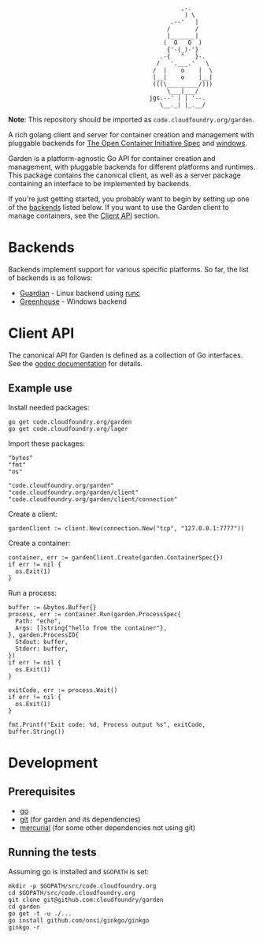 ```
                                                 ,-.
                                                  ) \
                                              .--'   |
                                             /       /
                                             |_______|
                                            (  O   O  )
                                             {'-(_)-'}
                                           .-{   ^   }-.
                                          /   '.___.'   \
                                         /  |    o    |  \
                                         |__|    o    |__|
                                         (((\_________/)))
                                             \___|___/
                                        jgs.--' | | '--.
                                           \__._| |_.__/
```

**Note**: This repository should be imported as `code.cloudfoundry.org/garden`.

A rich golang client and server for container creation and management with pluggable backends for [The Open Container Initiative Spec](https://github.com/cloudfoundry/guardian/) and [windows](https://github.com/cloudfoundry/garden-windows).

Garden is a platform-agnostic Go API for container creation and management, with pluggable backends for different platforms and runtimes.
This package contains the canonical client, as well as a server package containing an interface to be implemented by backends.

If you're just getting started, you probably want to begin by setting up one of the [backends](#backends) listed below.
If you want to use the Garden client to manage containers, see the [Client API](#client-api) section.

# Backends

Backends implement support for various specific platforms.
So far, the list of backends is as follows:

 - [Guardian](https://github.com/cloudfoundry/guardian/) - Linux backend using [runc](https://github.com/opencontainers/runc)
 - [Greenhouse](https://github.com/cloudfoundry/garden-windows) - Windows backend

# Client API

The canonical API for Garden is defined as a collection of Go interfaces.
See the [godoc documentation](http://godoc.org/code.cloudfoundry.org/garden) for details.

## Example use

Install needed packages:

```
go get code.cloudfoundry.org/garden
go get code.cloudfoundry.org/lager
```

Import these packages:
```
"bytes"
"fmt"
"os"

"code.cloudfoundry.org/garden"
"code.cloudfoundry.org/garden/client"
"code.cloudfoundry.org/garden/client/connection"
```

Create a client:
```
gardenClient := client.New(connection.New("tcp", "127.0.0.1:7777"))
```

Create a container:
```
container, err := gardenClient.Create(garden.ContainerSpec{})
if err != nil {
  os.Exit(1)
}
```

Run a process:
```
buffer := &bytes.Buffer{}
process, err := container.Run(garden.ProcessSpec{
  Path: "echo",
  Args: []string{"hello from the container"},
}, garden.ProcessIO{
  Stdout: buffer,
  Stderr: buffer,
})
if err != nil {
  os.Exit(1)
}

exitCode, err := process.Wait()
if err != nil {
  os.Exit(1)
}

fmt.Printf("Exit code: %d, Process output %s", exitCode, buffer.String())
```

# Development

## Prerequisites

* [go](https://golang.org)
* [git](http://git-scm.com/) (for garden and its dependencies)
* [mercurial](https://www.mercurial-scm.org/) (for some other dependencies not using git)

## Running the tests

Assuming go is installed and `$GOPATH` is set:
```
mkdir -p $GOPATH/src/code.cloudfoundry.org
cd $GOPATH/src/code.cloudfoundry.org
git clone git@github.com:cloudfoundry/garden
cd garden
go get -t -u ./...
go install github.com/onsi/ginkgo/ginkgo
ginkgo -r
```
